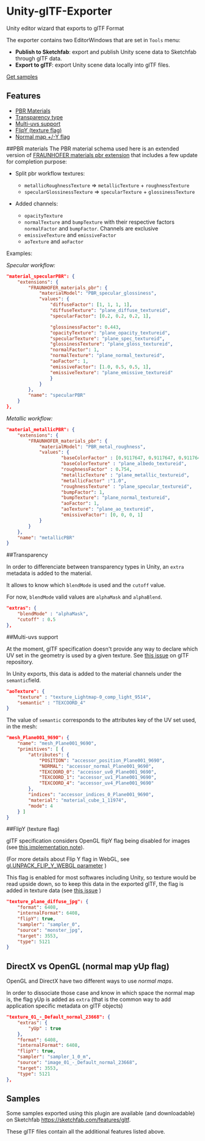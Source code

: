 # Unity-glTF-Exporter
Unity editor wizard that exports to glTF Format

The exporter contains two EditorWindows that are set in `Tools` menu:
* **Publish to Sketchfab**: export and publish Unity scene data to Sketchfab through glTF data.
* **Export to glTF**: export Unity scene data locally into glTF files.

[Get samples](#samples)

## Features
* [PBR Materials](#pbrmaterials)
* [Transparency type](#transparency)
* [Multi-uvs support](#multiuvs)
* [FlipY (texture flag)](#flipyflag)
* [Normal map +/-Y flag](#normalmapflag)

<a name="pbrmaterials"></a>
##PBR materials
The PBR material schema used here is an extended version of [FRAUNHOFER materials pbr extension](https://github.com/tsturm/glTF/tree/master/extensions/Vendor/FRAUNHOFER_materials_pbr) that includes
a few update for completion purpose:

- Split pbr workflow textures:
	- `metallicRoughnessTexture` => `metallicTexture` + `roughnessTexture`
	- `specularGlossinessTexture` => `specularTexture` + `glossinessTexture`

- Added channels:
	- `opacityTexture`
	- `normalTexture` and `bumpTexture` with their respective factors `normalFactor` and `bumpFactor`. Channels are exclusive
	- `emissiveTexture` and `emissiveFactor`
	- `aoTexture` and `aoFactor`

Examples:

*Specular workflow:*
```json
"material_specularPBR": {
    "extensions": {
        "FRAUNHOFER_materials_pbr": {
            "materialModel": "PBR_specular_glossiness",
            "values": {
                "diffuseFactor": [1, 1, 1, 1],
                "diffuseTexture": "plane_diffuse_textureid",
                "specularFactor": [0.2, 0.2, 0.2, 1],

				"glossinessFactor": 0.443,
                "opacityTexture": "plane_opacity_textureid",
                "specularTexture": "plane_spec_textureid",
                "glossinessTexture": "plane_gloss_textureid",
                "normalFactor": 1,
                "normalTexture": "plane_normal_textureid",
                "aoFactor": 1,
                "emissiveFactor": [1.0, 0.5, 0.5, 1],
                "emissiveTexture": "plane_emissive_textureid"
                }
            }
        },
        "name": "specularPBR"
    }
},

```

*Metallic workflow:*
```json
"material_metallicPBR": {
    "extensions": {
        "FRAUNHOFER_materials_pbr": {
            "materialModel": "PBR_metal_roughness",
            "values": {
                    "baseColorFactor" : [0.9117647, 0.9117647, 0.9117647, 1],
                    "baseColorTexture" : "plane_albedo_textureid",
                    "roughnessFactor" : 0.754,
                    "metallicTexture" : "plane_metallic_textureid",
                    "metallicFactor" :"1.0",
                    "roughnessTexture" : "plane_specular_textureid",
                    "bumpFactor": 1,
                    "bumpTexture": "plane_normal_textureid",
                    "aoFactor": 1,
                    "aoTexture": "plane_ao_textureid",
                    "emissiveFactor": [0, 0, 0, 1]
            }
        }
    },
    "name": "metallicPBR"
}
```

<a name="transparency"></a>
##Transparency

In order to differenciate between transparency types in Unity, an `extra` metadata is added to the material.

It allows to know which `blendMode` is used and the `cutoff` value.

For now, `blendMode` valid values are `alphaMask` and `alphaBlend`.
```json
"extras": {
	"blendMode" : "alphaMask",
	"cutoff" : 0.5
},
```

<a name="multiuvs"></a>
##Multi-uvs support

At the moment, glTF specification doesn't provide any way to declare which UV set in the geometry is used by a given texture.
See [this issue](https://github.com/KhronosGroup/glTF/issues/742) on glTF repository.

In Unity exports, this data is added to the material channels under the `semantic`field.
```json
"aoTexture": {
    "texture" : "texture_Lightmap-0_comp_light_9514",
    "semantic" : "TEXCOORD_4"
}
```

The value of `semantic` corresponds to the attributes key of the UV set used, in the mesh:
```json
"mesh_Plane001_9690": {
    "name": "mesh_Plane001_9690",
    "primitives": [ {
        "attributes": {
            "POSITION": "accessor_position_Plane001_9690",
            "NORMAL": "accessor_normal_Plane001_9690",
            "TEXCOORD_0": "accessor_uv0_Plane001_9690",
            "TEXCOORD_1": "accessor_uv1_Plane001_9690",
            "TEXCOORD_4": "accessor_uv4_Plane001_9690"
        },
        "indices": "accessor_indices_0_Plane001_9690",
        "material": "material_cube_1_11974",
        "mode": 4
    } ]
}

```

<a name="flipyflag"></a>
##FlipY (texture flag)

glTF specification considers OpenGL flipY flag being disabled for images (see [this implementation note](https://github.com/KhronosGroup/glTF/tree/master/specification/1.0#images)).

(For more details about Flip Y flag in WebGL, see [gl.UNPACK_FLIP_Y_WEBGL parameter](https://developer.mozilla.org/en-US/docs/Web/API/WebGLRenderingContext/pixelStorei) )

This flag is enabled for most softwares including Unity, so texture would be read upside down, so to keep this data in the exported glTF, the flag is added in texture data (see [this issue](https://github.com/KhronosGroup/glTF/issues/736) )

```json
"texture_plane_diffuse_jpg": {
    "format": 6408,
    "internalFormat": 6408,
    "flipY": true,
    "sampler": "sampler_0",
    "source": "monster_jpg",
    "target": 3553,
    "type": 5121
}
```

<a name="normalmapflag"></a>
## DirectX vs OpenGL (normal map yUp flag)

OpenGL and DirectX have two different ways to use *normal maps*.

In order to dissociate those case and know in which space the normal map is, the flag yUp is added as `extra` (that is the common way to add application specific metadata on glTF objects)

```json
"texture_01_-_Default_normal_23668": {
    "extras": {
        "yUp" : true
    },
    "format": 6408,
    "internalFormat": 6408,
    "flipY": true,
    "sampler": "sampler_1_0_m",
    "source": "image_01_-_Default_normal_23668",
    "target": 3553,
    "type": 5121
},
```

<a name="samples"></a>
## Samples

Some samples exported using this plugin are available (and downloadable) on Sketchfab https://sketchfab.com/features/gltf.

These glTF files contain all the additional features listed above.
